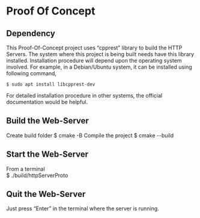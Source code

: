 # Proof Of Concept

## Dependency
This Proof-Of-Concept project uses “cpprest” library to build the HTTP Servers. The system where this project is being built needs have this library installed. Installation procedure will depend upon the operating system involved. For example, in a Debian/Ubuntu system, it can be installed using following command, 

  	$ sudo apt install libcpprest-dev

For detailed installation procedure in other systems, the official documentation would be helpful.
 

## Build the Web-Server
Create build folder	
  $ cmake -B <build-folder>
Compile the project	
  $ cmake --build <build-folder>

## Start the Web-Server
From a terminal 	
  $ ./build/httpServerProto

## Quit the Web-Server
Just press “Enter” in the terminal where the server is running.  	
